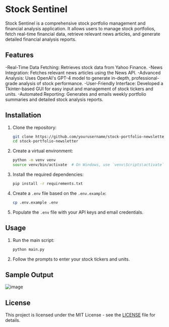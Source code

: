
# Stock Sentinel

Stock Sentinel is a comprehensive stock portfolio management and financial analysis application. It allows users to manage stock portfolios, fetch real-time financial data, retrieve relevant news articles, and generate detailed financial analysis reports.

## Features

-Real-Time Data Fetching: Retrieves stock data from Yahoo Finance.
-News Integration: Fetches relevant news articles using the News API.
-Advanced Analysis: Uses OpenAI's GPT-4 model to generate in-depth, professional-grade analysis of stock performance.
-User-Friendly Interface: Developed a Tkinter-based GUI for easy input and management of stock tickers and units.
-Automated Reporting: Generates and emails weekly portfolio summaries and detailed stock analysis reports.

## Installation

1. Clone the repository:
   ```sh
   git clone https://github.com/yourusername/stock-portfolio-newsletter.git
   cd stock-portfolio-newsletter
   ```

2. Create a virtual environment:
   ```sh
   python -m venv venv
   source venv/bin/activate  # On Windows, use `venv\Scripts\activate`
   ```

3. Install the required dependencies:
   ```sh
   pip install -r requirements.txt
   ```

4. Create a `.env` file based on the `.env.example`:
   ```sh
   cp .env.example .env
   ```

5. Populate the `.env` file with your API keys and email credentials.

## Usage

1. Run the main script:
   ```sh
   python main.py
   ```

2. Follow the prompts to enter your stock tickers and units.

## Sample Output
![image](https://github.com/user-attachments/assets/4702e794-45de-4310-a0fc-c70272d0fd2f)


## License

This project is licensed under the MIT License - see the [LICENSE](LICENSE) file for details.
